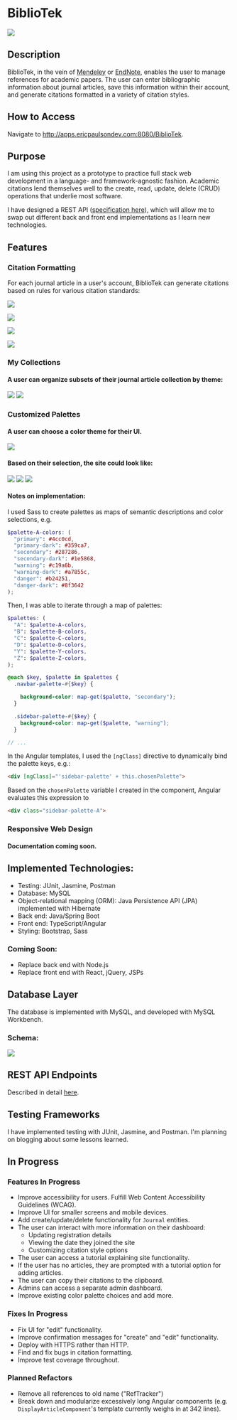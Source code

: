 # BiblioTek

![](./ngRefTracker/src/assets/images/landing-page-demo.png)

## Description
BiblioTek, in the vein of [Mendeley](https://www.mendeley.com/guides/desktop) or [EndNote](https://endnote.com/),
enables the user to manage references for academic papers. The user can enter bibliographic information about journal articles, save this information within their account, and generate citations formatted in a variety of citation styles.

## How to Access
Navigate to http://apps.ericpaulsondev.com:8080/BiblioTek.

## Purpose
I am using this project as a prototype to practice full stack web development in a language- and framework-agnostic fashion. Academic citations lend themselves well to the create, read, update, delete (CRUD) operations that underlie most software. 

I have designed a REST API ([specification here](REST-API/REST-endpoints.md)), which will allow me to swap out different back and front end implementations as I learn new technologies.

## Features 

### Citation Formatting
For each journal article in a user's account, BiblioTek can generate citations based on rules for various citation standards:

![](./ngRefTracker/src/assets/images/citation-card-demo.png)

![](./ngRefTracker/src/assets/images/citation-ama-demo.png)

![](./ngRefTracker/src/assets/images/citation-apa-demo.png)

![](./ngRefTracker/src/assets/images/citation-ieee-demo.png)

### My Collections
#### A user can organize subsets of their journal article collection by theme:
![](./ngRefTracker/src/assets/images/my-collections-demo.png)
![](./ngRefTracker/src/assets/images/my-collection-demo.png)

### Customized Palettes
#### A user can choose a color theme for their UI.
![](./ngRefTracker/src/assets/images/palette-settings-demo.png)

#### Based on their selection, the site could look like:
![](./ngRefTracker/src/assets/images/palette-demo-A.png)
![](./ngRefTracker/src/assets/images/palette-demo-C.png)
![](./ngRefTracker/src/assets/images/palette-demo-Y.png)

#### Notes on implementation:
I used Sass to create palettes as maps of semantic descriptions and color selections, e.g. 

```scss
$palette-A-colors: (
  "primary": #4cc0cd,
  "primary-dark": #359ca7,
  "secondary": #287286,
  "secondary-dark": #1e5868,
  "warning": #c19a6b,
  "warning-dark": #a7855c,
  "danger": #b24251,
  "danger-dark": #8f3642
);
```
Then, I was able to iterate through a map of palettes:

```scss
$palettes: (
  "A": $palette-A-colors,
  "B": $palette-B-colors,
  "C": $palette-C-colors,
  "D": $palette-D-colors,
  "Y": $palette-Y-colors,
  "Z": $palette-Z-colors,
);
```

```scss
@each $key, $palette in $palettes {
  .navbar-palette-#{$key} {

    background-color: map-get($palette, "secondary");
  }

  .sidebar-palette-#{$key} {
    background-color: map-get($palette, "warning");
  }

// ...
```

In the Angular templates, I used the `[ngClass]` directive to dynamically bind the palette keys, e.g.:
```html
<div [ngClass]="'sidebar-palette' + this.chosenPalette">
```

Based on the `chosenPalette` variable I created in the component, Angular evaluates this expression to 
```html
<div class="sidebar-palette-A">
```

### Responsive Web Design

#### Documentation coming soon.

## Implemented Technologies:
* Testing: JUnit, Jasmine, Postman
* Database: MySQL
* Object-relational mapping (ORM): Java Persistence API (JPA) implemented with Hibernate
* Back end: Java/Spring Boot
* Front end: TypeScript/Angular
* Styling: Bootstrap, Sass

### Coming Soon:
* Replace back end with Node.js
* Replace front end with React, jQuery, JSPs

## Database Layer
The database is implemented with MySQL, and developed with MySQL Workbench.

### Schema:
![](./ngRefTracker/src/assets/images/db-schema.png)

## REST API Endpoints
Described in detail [here](REST-API/REST-endpoints.md).

## Testing Frameworks
I have implemented testing with JUnit, Jasmine, and Postman. I'm planning on blogging about some lessons learned.

## In Progress
### Features In Progress
* Improve accessibility for users. Fulfill Web Content Accessibility Guidelines (WCAG).
* Improve UI for smaller screens and mobile devices.
* Add create/update/delete functionality for `Journal` entities.
* The user can interact with more information on their dashboard:
    * Updating registration details
    * Viewing the date they joined the site
    * Customizing citation style options
* The user can access a tutorial explaining site functionality.
* If the user has no articles, they are prompted with a tutorial option for adding articles.
* The user can copy their citations to the clipboard.
* Admins can access a separate admin dashboard.
* Improve existing color palette choices and add more.

### Fixes In Progress
* Fix UI for "edit" functionality.
* Improve confirmation messages for "create" and "edit" functionality.
* Deploy with HTTPS rather than HTTP.
* Find and fix bugs in citation formatting.
* Improve test coverage throughout.

### Planned Refactors
* Remove all references to old name ("RefTracker")
* Break down and modularize excessively long Angular components (e.g. `DisplayArticleComponent`'s template currently weighs in at 342 lines).
